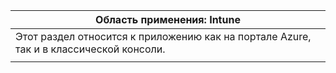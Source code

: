 |Область применения: Intune |
|--|
|Этот раздел относится к приложению как на портале Azure, так и в классической консоли.|
| |
